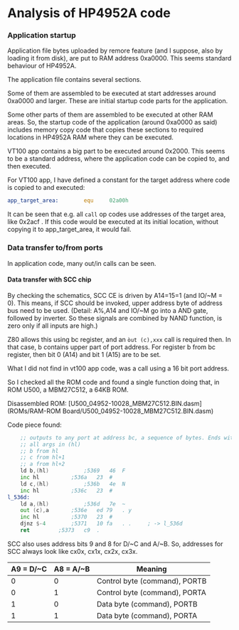 # Analysis of HP4952A code

### Application startup
Application file bytes uploaded by remore feature (and I suppose, also by loading it from disk),
are put to RAM address 0xa0000. This seems standard behaviour of HP4952A.

The application file contains several sections. 

Some of them are assembled to be executed at start addresses around 0xa0000 and larger. 
These are initial startup code parts for the application.

Some other parts of them are assembled to be executed at other RAM areas. So, the
startup code of the application (around 0xa0000 as said) includes memory copy
code that copies these sections to required locations in HP4952A RAM where they
can be executed. 

VT100 app contains a big part to be executed around 0x2000. This seems to be
a standard address, where the application code can be copied to, and then executed.

For VT100 app, I have defined a constant for the target address where code
is copied to and executed:
```asm
app_target_area:        equ     02a00h
```
It can be seen that e.g. all ```call``` op codes use addresses of the target area,
like 0x2acf . If this code would be executed at its initial location, without copying
it to app_target_area, it would fail.

### Data transfer to/from ports
In application code, many out/in calls can be seen.

#### Data transfer with SCC chip
By checking the schematics, SCC CE is driven by A14=15=1 (and IO/~M = 0). This means, if
SCC should be invoked, upper address byte of address bus need to be used.
(Detail: A%,A14 and IO/~M go into a AND gate, followed by inverter. So these signals
are combined by NAND function, is zero only if all inputs are high.)

Z80 allows this using bc register, and an ``òut (c),xxx`` call is required then. In that case,
b contains upper part of port address. 
For register b from bc register, then bit 0 (A14) and bit 1 (A15) are to be set.

What I did not find in vt100 app code, was a call using a 16 bit port address.

So I checked all the ROM code and found a single function doing that, in ROM U500,
a MBM27C512, a 64KB ROM.

Disassembled ROM:
[U500_04952-10028_MBM27C512.BIN.dasm](ROMs/RAM-ROM Board/U500_04952-10028_MBM27C512.BIN.dasm)

Code piece found:
```asm
    ;; outputs to any port at address bc, a sequence of bytes. Ends with 0x00.
    ;; all args in (hl)
    ;; b from hl
    ;; c from hl+1
    ;; a from hl+2
	ld b,(hl)			;5369	46 	F 
	inc hl			;536a	23 	# 
	ld c,(hl)			;536b	4e 	N 
	inc hl			;536c	23 	#
l_536d:
	ld a,(hl)			;536d	7e 	~ 
	out (c),a		;536e	ed 79 	. y 
	inc hl			;5370	23 	# 
	djnz $-4		;5371	10 fa 	. .     ; -> l_536d
	ret			;5373	c9 	. 
```

SCC also uses address bits 9 and 8 for D/~C and A/~B. 
So, addresses for SCC always look like cx0x, cx1x, cx2x, cx3x.

| A9 = D/~C | A8 = A/~B | Meaning                       |
|-----------|-----------|-------------------------------|
| 0         | 0         | Control byte (command), PORTB |
| 0         | 1         | Control byte (command), PORTA |
| 1         | 0         | Data byte (command), PORTB    |
| 1         | 1         | Data byte (command), PORTA    |
